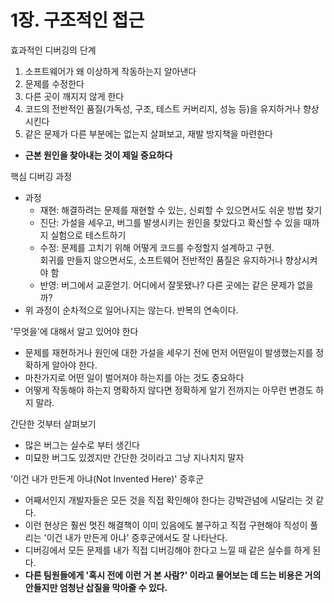 # 1장. 구조적인 접근
효과적인 디버깅의 단계
1. 소프트웨어가 왜 이상하게 작동하는지 알아낸다
2. 문제를 수정한다
3. 다른 곳이 깨지지 않게 한다
4. 코드의 전반적인 품질(가독성, 구조, 테스트 커버리지, 성능 등)을 유지하거나 향상시킨다
5. 같은 문제가 다른 부분에는 없는지 살펴보고, 재발 방지책을 마련한다
- __근본 원인을 찾아내는 것이 제일 중요하다__

핵심 디버깅 과정
- 과정
   - 재현: 해결하려는 문제를 재현할 수 있는, 신뢰할 수 있으면서도 쉬운 방법 찾기
   - 진단: 가설을 세우고, 버그를 발생시키는 원인을 찾았다고 확신할 수 있을 때까지 실험으로 테스트하기
   - 수정: 문제를 고치기 위해 어떻게 코드를 수정할지 설계하고 구현.<br>
   회귀를 만들지 않으면서도, 소프트웨어 전반적인 품질은 유지하거나 향상시켜야 함
   - 반영: 버그에서 교훈얻기. 어디에서 잘못됐나? 다른 곳에는 같은 문제가 없을까?
- 위 과정이 순차적으로 일어나지는 않는다. 반복의 연속이다.

'무엇을'에 대해서 알고 있어야 한다
- 문제를 재현하거나 원인에 대한 가설을 세우기 전에 먼저 어떤일이 발생했는지를 정확하게 알아야 한다. 
- 마찬가지로 어떤 일이 벌어져야 하는지를 아는 것도 중요하다
- 어떻게 작동해야 하는지 명확하지 않다면 정확하게 알기 전까지는 아무런 변경도 하지 말라.

간단한 것부터 살펴보기
- 많은 버그는 실수로 부터 생긴다
- 미묘한 버그도 있겠지만 간단한 것이라고 그냥 지나치지 말자

'이건 내가 만든게 아냐(Not Invented Here)' 증후군
- 어째서인지 개발자들은 모든 것을 직접 확인해야 한다는 강박관념에 시달리는 것 같다. 
- 이런 현상은 훨씬 멋진 해결책이 이미 있음에도 불구하고 직접 구현해야 직성이 풀리는 '이건 내가 만든게 아냐' 증후군에서도 잘 나타난다.
- 디버깅에서 모든 문제를 내가 직접 디버깅해야 한다고 느낄 때 같은 실수를 하게 된다. 
- __다른 팀원들에게 '혹시 전에 이런 거 본 사람?' 이라고 물어보는 데 드는 비용은 거의 안들지만 엄청난 삽질을 막아줄 수 있다.__ 